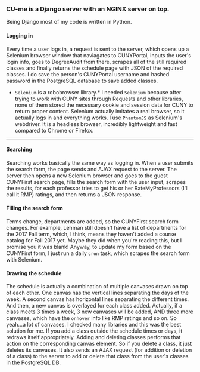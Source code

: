 ### CU-me is a Django server with an NGINX server on top.
Being Django most of my code is written in Python.

#### Logging in
Every time a user logs in, a request is sent to the server, which opens up a Selenium browser window that naviagates to CUNYPortal, inputs the user's login info, goes to DegreeAudit from there, scrapes all of the still required classes and finally returns the schedule page with JSON of the required classes.
I do save the person's CUNYPortal username and hashed password in the PostgreSQL database to save added classes.
* `Selenium` is a robobrowser library.*
I needed `Selenium` because after trying to work with CUNY sites through Requests and other libraries, none of them stored the necessary cookie and session data for CUNY to return proper content. Selenium actually imitates a real browser, so it actually logs in and everything works.
I use `PhantomJS` as Selenium's webdriver. It is a headless browser, incredibly lightweight and fast compared to Chrome or Firefox.
---
#### Searching
Searching works basically the same way as logging in. When a user submits the search form, the page sends and AJAX request to the server. The server then opens a new Selenium browser and goes to the guest CUNYFirst search page, fills the search form with the user input, scrapes the results, for each professor tries to get his or her RateMyProfessors (I'll call it RMP) ratings, and then returns a JSON response.

#### Filling the search form
Terms change, departments are added, so the CUNYFirst search form changes. For example, Lehman still doesn't have a list of departments for the 2017 Fall term, which, I think, means they haven't added a course catalog for Fall 2017 yet. Maybe they did when you're reading this, but I promise you it was blank! Anyway, to update my form based on the CUNYFirst form, I just run a daily `cron` task, which scrapes the search form with Selenium.

#### Drawing the schedule
The schedule is actually a combination of multiple canvases drawn on top of each other. One canvas has the vertical lines separating the days of the week. A second canvas has horizontal lines separating the different times. And then, a new canvas is overlayed for each class added. Actually, if a class meets 3 times a week, 3 new canvases will be added, AND three more canvases, which have the `onhover` info like RMP ratings and so on. So yeah...a lot of canvases. I checked many libraries and this was the best solution for me.
If you add a class outside the schedule times or days, it redraws itself appropriately. Adding and deleting classes performs that action on the corresponding canvas element. So if you delete a class, it just deletes its canvases. It also sends an AJAX request (for addition or deletion of a class) to the server to add or delete that class from the user's classes in the PostgreSQL DB.
